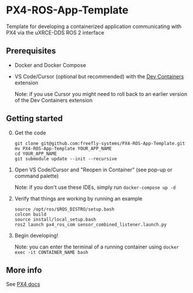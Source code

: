 # PX4-ROS-App-Template

Template for developing a containerized application communicating with PX4 via the uXRCE-DDS ROS 2 interface

## Prerequisites

- Docker and Docker Compose
- VS Code/Cursor (optional but recommended) with the [Dev Containers](https://marketplace.visualstudio.com/items?itemName=ms-vscode-remote.remote-containers) extension

    Note: if you use Cursor you might need to roll back to an earlier version of the Dev Containers extension

## Getting started

0. Get the code

    ```
    git clone git@github.com:freefly-systems/PX4-ROS-App-Template.git
    mv PX4-ROS-App-Template YOUR_APP_NAME
    cd YOUR_APP_NAME
    git submodule update --init --recursive
    ```
    
1. Open VS Code/Cursor and "Reopen in Container" (see pop-up or command palette)

    Note: if you don't use these IDEs, simply run `docker-compose up -d`

2. Verify that things are working by running an example

    ```
    source /opt/ros/$ROS_DISTRO/setup.bash
    colcon build
    source install/local_setup.bash
    ros2 launch px4_ros_com sensor_combined_listener.launch.py
    ```

2. Begin developing!

    Note: you can enter the terminal of a running container using `docker exec -it CONTAINER_NAME bash`

## More info

See [PX4 docs](https://docs.px4.io/main/en/ros2/user_guide.html#build-ros-2-workspace)